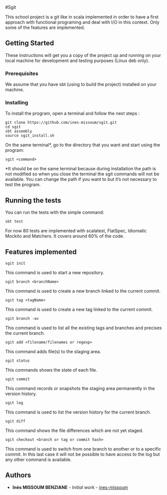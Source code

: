 
#Sgit

This school project is a git like in scala implemented in order to have a first approach with functional programing and deal with I/O in this context.
Only some of the features are implemented.

## Getting Started

These instructions will get you a copy of the project up and running on your local machine for development and testing purposes (Linux deb only). 

### Prerequisites

We assume that you have sbt (using to build the project) installed on your machine.


### Installing

To install the program, open a terminal and follow the next steps :


```
git clone https://github.com/ines-missoum/sgit.git
cd sgit
sbt assembly
source sgit_install.sh
```
On the same terminal*, go to the directory that you want and start using the program:

```
sgit <command>
```
*It should be on the same terminal because during installation the path is not modified so when you close the terminal the sgit commands will not be available. You can change the path if you want to but it’s not necessary to test the program.

## Running the tests
You can run the tests with the simple command: 
```
sbt test
```
For now 80 tests are implemented with scalatest, FlatSpec, Idiomatic Mockito and Matchers.
It covers around 60% of the code.


## Features implemented

```
sgit init
```
This command is used to start a new repository.
```
sgit branch <branchName>
```
This command is used to create a new branch linked to the current commit.
```
sgit tag <tagName>
```
This command is used to create a new tag linked to the current commit.
```
sgit branch -av
```
This command is used to list all the existing tags and branches and precises the current branch.
```
sgit add <filename/filenames or regexp>
```
This command adds file(s) to the staging area.
```
sgit status
```
This commands shows the state of each file.
```
sgit commit
```
This command records or snapshots the staging area permanently in the version history.
```
sgit log
```
This command is used to list the version history for the current branch.
```
sgit diff
```
This command shows the file differences which are not yet staged.
```
sgit checkout <branch or tag or commit hash>
```
This command is used to switch from one branch to another or to a specific commit. In this last case it will not be possible to have access to the log but any other command is available.

## Authors

* **Inès MISSOUM BENZIANE** - *Initial work* - [ines-missoum](https://github.com/ines-missoum/)


